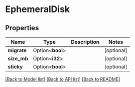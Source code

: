 # EphemeralDisk

## Properties

Name | Type | Description | Notes
------------ | ------------- | ------------- | -------------
**migrate** | Option<**bool**> |  | [optional]
**size_mb** | Option<**i32**> |  | [optional]
**sticky** | Option<**bool**> |  | [optional]

[[Back to Model list]](../README.md#documentation-for-models) [[Back to API list]](../README.md#documentation-for-api-endpoints) [[Back to README]](../README.md)


